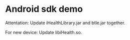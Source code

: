 # Android sdk demo

Attentation:
Update iHealthLibrary.jar and btle.jar together.

For new device:
Update libiHealth.so.